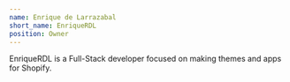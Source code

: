 ```yaml
---
name: Enrique de Larrazabal
short_name: EnriqueRDL
position: Owner
---
```


EnriqueRDL is a Full-Stack developer focused on making themes and apps for Shopify.